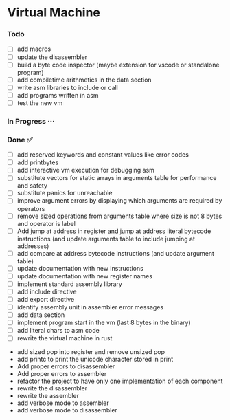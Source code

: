 # Virtual Machine

### Todo

- [ ] add macros  
- [ ] update the disassembler  
- [ ] build a byte code inspector (maybe extension for vscode or standalone program)  
- [ ] add compiletime arithmetics in the data section  
- [ ] write asm libraries to include or call  
- [ ] add programs written in asm  
- [ ] test the new vm  

### In Progress ···


### Done ✅

- [ ] add reserved keywords and constant values like error codes  
- [ ] add printbytes  
- [ ] add interactive vm execution for debugging asm  
- [ ] substitute vectors for static arrays in arguments table for performance and safety  
- [ ] substitute panics for unreachable  
- [ ] improve argument errors by displaying which arguments are required by operators  
- [ ] remove sized operations from arguments table where size is not 8 bytes and operator is label  
- [ ] Add jump at address in register and jump at address literal bytecode instructions (and update arguments table to include jumping at addresses)  
- [ ] add compare at address bytecode instructions (and update argument table)  
- [ ] update documentation with new instructions  
- [ ] update documentation with new register names  
- [ ] implement standard assembly library  
- [ ] add include directive  
- [ ] add export directive  
- [ ] identify assembly unit in assembler error messages  
- [ ] add data section  
- [ ] implement program start in the vm (last 8 bytes in the binary)  
- [ ] add literal chars to asm code  
- [ ] rewrite the virtual machine in rust  
- add sized pop into register and remove unsized pop  
- add printc to print the unicode character stored in print  
- Add proper errors to disassembler  
- Add proper errors to assembler  
- refactor the project to have only one implementation of each component  
- rewrite the disassembler  
- rewrite the assembler  
- add verbose mode to assembler  
- add verbose mode to disassembler  

